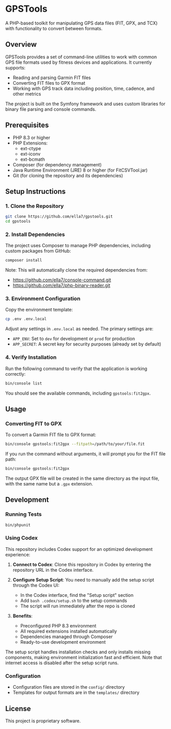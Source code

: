 # GPSTools

A PHP-based toolkit for manipulating GPS data files (FIT, GPX, and TCX) with functionality to convert between formats.

## Overview

GPSTools provides a set of command-line utilities to work with common GPS file formats used by fitness devices and applications. It currently supports:

- Reading and parsing Garmin FIT files
- Converting FIT files to GPX format
- Working with GPS track data including position, time, cadence, and other metrics

The project is built on the Symfony framework and uses custom libraries for binary file parsing and console commands.

## Prerequisites

- PHP 8.3 or higher
- PHP Extensions:
  - ext-ctype
  - ext-iconv
  - ext-bcmath
- Composer (for dependency management)
- Java Runtime Environment (JRE) 8 or higher (for FitCSVTool.jar)
- Git (for cloning the repository and its dependencies)

## Setup Instructions

### 1. Clone the Repository

```bash
git clone https://github.com/ella7/gpstools.git
cd gpstools
```

### 2. Install Dependencies

The project uses Composer to manage PHP dependencies, including custom packages from GitHub:

```bash
composer install
```

Note: This will automatically clone the required dependencies from:
- https://github.com/ella7/console-command.git
- https://github.com/ella7/php-binary-reader.git

### 3. Environment Configuration

Copy the environment template:

```bash
cp .env .env.local
```

Adjust any settings in `.env.local` as needed. The primary settings are:
- `APP_ENV`: Set to `dev` for development or `prod` for production
- `APP_SECRET`: A secret key for security purposes (already set by default)

### 4. Verify Installation

Run the following command to verify that the application is working correctly:

```bash
bin/console list
```

You should see the available commands, including `gpstools:fit2gpx`.

## Usage

### Converting FIT to GPX

To convert a Garmin FIT file to GPX format:

```bash
bin/console gpstools:fit2gpx --fitpath=/path/to/your/file.fit
```

If you run the command without arguments, it will prompt you for the FIT file path:

```bash
bin/console gpstools:fit2gpx
```

The output GPX file will be created in the same directory as the input file, with the same name but a `.gpx` extension.

## Development

### Running Tests

```bash
bin/phpunit
```

### Using Codex

This repository includes Codex support for an optimized development experience:

1. **Connect to Codex**: Clone this repository in Codex by entering the repository URL in the Codex interface.

2. **Configure Setup Script**: You need to manually add the setup script through the Codex UI:
   - In the Codex interface, find the "Setup script" section
   - Add `bash .codex/setup.sh` to the setup commands
   - The script will run immediately after the repo is cloned

3. **Benefits**:
   - Preconfigured PHP 8.3 environment
   - All required extensions installed automatically
   - Dependencies managed through Composer
   - Ready-to-use development environment

The setup script handles installation checks and only installs missing components, making environment initialization fast and efficient. Note that internet access is disabled after the setup script runs.

### Configuration

- Configuration files are stored in the `config/` directory
- Templates for output formats are in the `templates/` directory

## License

This project is proprietary software.
